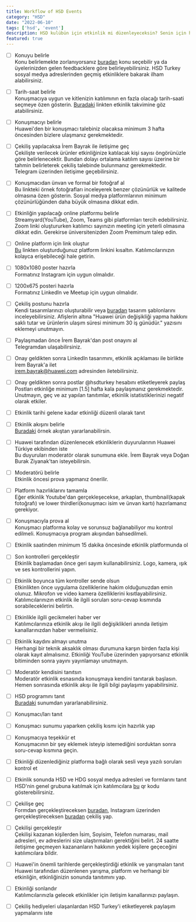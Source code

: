 ```yaml
---
title: Workflow of HSD Events
category: "HSD"
date: "2022-06-10"
tags: ['hsd', 'event']
description: HSD kulübün için etkinlik mi düzenleyeceksin? Senin için harika bir checklist hazırladık🤘 Hadi başlayalım🚀
featured: true
---
```


- [ ] Konuyu belirle  
Konu belirlemekte zorlanıyorsanız [buradan](https://trello.com/c/9uMXAGWt/20-hsd-dok%C3%BCmanlar%C4%B1) konu seçebilir ya da üyelerinizden gelen feedbacklere göre belirleyebilirsiniz. HSD Turkey sosyal medya adreslerinden geçmiş etkinliklere bakarak ilham alabilirsiniz.


- [ ] Tarih-saat belirle  
Konuşmacıya uygun ve kitlenizin katılımının en fazla olacağı tarih-saati seçmeye özen gösterin. [Buradaki](https://cutt.ly/hsd-internal-event-calendar) linkten etkinlik takvimine göz atabilirsiniz.


- [ ] Konuşmacıyı belirle  
Huawei'den bir konuşmacı talebiniz olacaksa minimum 3 hafta öncesinden bizlere ulaşmanız gerekmektedir. 


- [ ] Çekiliş yapılacaksa İrem Bayrak ile iletişime geç  
Çekilişte verilecek ürünler etkinliğinize katılacak kişi sayısı öngörünüzle göre belirlenecektir. Bundan dolayı ortalama katılım sayısı üzerine bir tahmin belirleterek çekiliş talebinde bulunmanız gerekmektedir. Telegram üzerinden iletişime geçebilirsiniz.


- [ ] Konuşmacıdan ünvan ve formal bir fotoğraf al  
Bu linkteki örnek fotoğrafları inceleyerek benzer çözünürlük ve kalitede olmasına özen gösterin. Sosyal medya platformlarının minimum çözünürlüğünden daha büyük olmasına dikkat edin.


- [ ] Etkinliğin yapılacağı online platformu belirle  
Streamyard(YouTube), Zoom, Teams gibi platformları tercih edebilirsiniz. Zoom linki oluştururken katılımcı sayınızın meeting için yeterli olmasına dikkat edin. Gerekirse üniversitenizden Zoom Premimum talep edin.


- [ ] Online platform için link oluştur  
[Bu](https://cutt.ly) linkten oluşturduğunuz platform linkini kısaltın. Katılımcılarınızın kolayca erişebileceği hale getirin.


- [ ] 1080x1080 poster hazırla  
Formatınız Instagram için uygun olmalıdır.


- [ ] 1200x675 posteri hazırla  
Formatınız LinkedIn ve Meetup için uygun olmalıdır.


- [ ] Çekiliş postunu hazırla  
Kendi tasarımlarınızı oluşturabilir veya [buradan](https://trello.com/1/cards/626674715ec07d7bb2c4840a/attachments/626674de54b088424a370773/download/canva-design-links.pdf) tasarım şablonlarını inceleyebilirsiniz. Afişlerin altına "Huawei ürün değişikliği yapma hakkını saklı tutar ve ürünlerin ulaşım süresi minimum 30 iş günüdür." yazısını eklemeyi unutmayın.


- [ ] Paylaşmadan önce İrem Bayrak'dan post onayını al  
Telegramdan ulaşabilirsiniz.


- [ ] Onay geldikten sonra LinkedIn tasarımını, etkinlik açıklaması ile birlikte İrem Bayrak'a ilet  
[irem.bayrak@huawei.com](mailto:irem.bayrak@huawei.com) adresinden iletebilirsiniz.

- [ ] Onay geldikten sonra postlar @hsdturkey hesabını etiketleyerek paylaş  
Postları etkinliğe minimum [1.5] hafta kala paylaşmanız gerekmektedir. Unutmayın, geç ve az yapılan tanıtımlar, etkinlik istatistiklerinizi negatif olarak etkiler.


- [ ] Etkinlik tarihi gelene kadar etkinliği düzenli olarak tanıt


- [ ] Etkinlik akışını belirle  
[Buradaki](https://trello.com/1/cards/62a99a55d5fa240651d3fcd4/attachments/62a99f01e8827840f71a8bb6/download/Huawei_Conference_Schedule_Example.pdf) örnek akıştan yararlanabilirsin.


- [ ] Huawei tarafından düzenlenecek etkinliklerin duyurularının Huawei Türkiye ekibinden iste  
Bu duyuruları moderatör olarak sunumuna ekle. İrem Bayrak veya Doğan Burak Ziyanak'tan isteyebilirsin.


- [ ] Moderatörü belirle  
Etkinlik öncesi prova yapmanız önerilir.


- [ ] Platform hazırlıklarını tamamla  
Eğer etkinlik Youtube'dan gerçekleşecekse, arkaplan, thumbnail(kapak fotoğrafı) ve lower thirdleri(konuşmacı isim ve ünvan kartı) hazırlamanız gerekiyor.


- [ ] Konuşmacıyla prova al  
Konuşmacı platforma kolay ve sorunsuz bağlanabiliyor mu kontrol edilmeli. Konuşmacıya program akışından bahsedilmeli.


- [ ] Etkinlik saatinden minimum 15 dakika öncesinde etkinlik platformunda ol  


- [ ] Son kontrolleri gerçekleştir  
Etkinlik başlamadan önce geri sayım kullanabilirsiniz. Logo, kamera, ışık ve ses kontrollerini yapın.


- [ ] Etkinlik boyunca tüm kontroller sende olsun  
Etkinlikten önce uygulama özelliklerine hakim olduğunuzdan emin olunuz. Mikrofon ve video kamera özelliklerini kısıtlayabilirsiniz. Katılımcılarınızın etkinlik ile ilgili soruları soru-cevap kısmında sorabileceklerini belirtin.


- [ ] Etkinlikle ilgili gecikmeleri haber ver  
Katılımcılarınıza etkinlik akışı ile ilgili değişiklikleri anında iletişim kanallarınızdan haber vermelisiniz.


- [ ] Etkinlik kaydını almayı unutma  
Herhangi bir teknik aksaklık olması durumuna karşın birden fazla kişi olarak kayıt almalısınız. Etkinliği YouTube üzerinden yapıyorsanız etkinlik bitiminden sonra yayını yayınlamayı unutmayın.


- [ ] Moderatör kendisini tanıtsın  
Moderatör etkinlik esnasında konuşmaya kendini tanıtarak başlasın. Hemen sonrasında etkinlik akışı ile ilgili bilgi paylaşımı yapabilirsiniz.


- [ ] HSD programını tanıt  
[Buradaki](https://www.canva.com/design/DAE3xQAnVEg/ubLEu2HTBzdl-uLhBK2nmA/view?utm_content=DAE3xQAnVEg&utm_campaign=designshare&utm_medium=link&utm_source=publishpresent) sunumdan yararlanabilirsiniz.


- [ ] Konuşmacı/ları tanıt  

- [ ] Konuşmacı sunumu yaparken çekiliş kısmı için hazırlık yap  


- [ ] Konuşmacıya teşekkür et  
Konuşmacının bir şey eklemek isteyip istemediğini sorduktan sonra soru-cevap kısmına geçin.


- [ ] Etkinliği düzenlediğiniz platforma bağlı olarak sesli veya yazılı soruları kontrol et  


- [ ] Etkinlik sonunda HSD ve HDG sosyal medya adresleri ve formlarını tanıt  
HSD'nin genel grubuna katılmak için katılımcılara [bu](https://trello.com/1/cards/615d7fbed651624a642b2a7d/attachments/62bb0b223b9d860facc79fb0/previews/62bb0b233b9d860facc79fe1/download/qr-code_(1).png) qr kodu gösterebilirsiniz. 


- [ ] Çekilişe geç  
Formdan gerçekleştireceksen [buradan](https://www.wheelofnames.com), Instagram üzerinden gerçekleştireceksen [buradan](https://www.simpliers.com) çekiliş yap.


- [ ] Çekilişi gerçekleştir  
Çekilişi kazanan kişilerden İsim, Soyisim, Telefon numarası, mail adresleri, ev adreslerini size ulaştırmaları gerektiğini belirt. 24 saatte iletişime geçmeyen kazananların hakkının yedek kişilere geçeceğini katılımcılara bildir.


- [ ] Huawei'in önemli tarihlerde gerçekleştirdiği etkinlik ve yarışmaları tanıt  
Huawei tarafından düzenlenen yarışma, platform ve herhangi bir etkinliğin, etkinliğinizin sonunda tanıtımını yap.


- [ ] Etkinliği sonlandır  
Katılımcılarınızla gelecek etkinlikler için iletişim kanallarınızı paylaşın.


- [ ] Çekiliş hediyeleri ulaşanlardan HSD Turkey'i etiketleyerek paylaşım yapmalarını iste  
